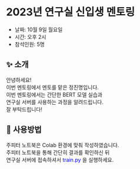 # 2023년 연구실 신입생 멘토링
- 날짜: 10월 9일 월요일
- 시간: 오후 2시
- 참석인원: 5명

## ✨ 소개
안녕하세요!  
이번 멘토링에서 멘토를 맡은 정진명입니다.  
이번 멘토링에서는 간단한 BERT 모델 실습과  
연구실 서버를 사용하는 과정을 알려드립니다.  
잘 부탁드립니다!  

## 📐 사용방법
주피터 노트북은 Colab 환경에 맞춰 작성하였습니다.  
주피터 노트북을 통해 간단히 결과를 확인하신 뒤  
연구실 서버에 접속하셔서 <span style="color:blue"> train.py </span>을 실행하세요.  
